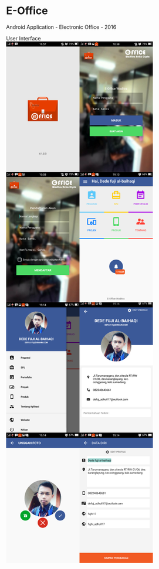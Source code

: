 # E-Office
Android Application - Electronic Office - 2016

User Interface</br>
<img src="https://raw.githubusercontent.com/defuj/E-Office/master/preview/1.png" style="float:left;">
<img src="https://raw.githubusercontent.com/defuj/E-Office/master/preview/2.png" style="float:left;">
<img src="https://raw.githubusercontent.com/defuj/E-Office/master/preview/3.png" style="float:left;"> </br>
<img src="https://raw.githubusercontent.com/defuj/E-Office/master/preview/4.png" style="float:left;">
<img src="https://raw.githubusercontent.com/defuj/E-Office/master/preview/5.png" style="float:left;">
<img src="https://raw.githubusercontent.com/defuj/E-Office/master/preview/6.png" style="float:left;"> </br>
<img src="https://raw.githubusercontent.com/defuj/E-Office/master/preview/7.png" style="float:left;">
<img src="https://raw.githubusercontent.com/defuj/E-Office/master/preview/8.png" style="float:left;"> </br>
